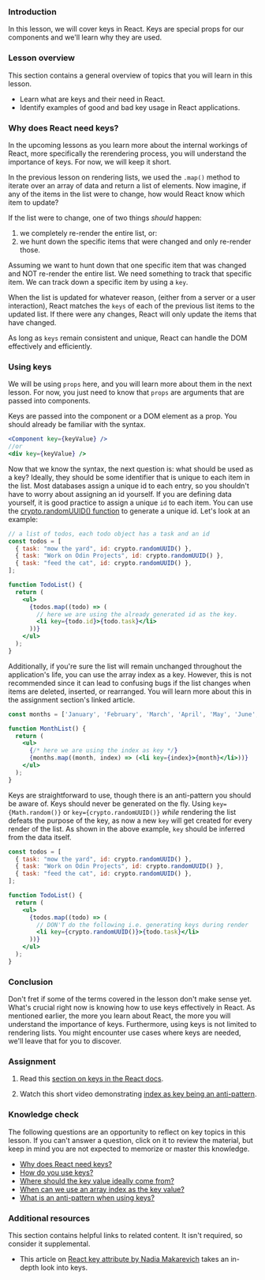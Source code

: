 ### Introduction

In this lesson, we will cover keys in React. Keys are special props for our components and we'll learn why they are used.

### Lesson overview

This section contains a general overview of topics that you will learn in this lesson.

- Learn what are keys and their need in React.
- Identify examples of good and bad key usage in React applications.

### Why does React need keys?

In the upcoming lessons as you learn more about the internal workings of React, more specifically the rerendering process, you will understand the importance of keys. For now, we will keep it short.

In the previous lesson on rendering lists, we used the `.map()` method to iterate over an array of data and return a list of elements. Now imagine, if any of the items in the list were to change, how would React know which item to update?

If the list were to change, one of two things *should* happen:

1. we completely re-render the entire list, or:
1. we hunt down the specific items that were changed and only re-render those.

Assuming we want to hunt down that one specific item that was changed and NOT re-render the entire list. We need something to track that specific item. We can track down a specific item by using a `key`.

When the list is updated for whatever reason, (either from a server or a user interaction), React matches the `keys` of each of the previous list items to the updated list. If there were any changes, React will only update the items that have changed.

As long as `keys` remain consistent and unique, React can handle the DOM effectively and efficiently.

### Using keys

<div class="lesson-note" markdown="1">

We will be using `props` here, and you will learn more about them in the next lesson. For now, you just need to know that `props` are arguments that are passed into components.

</div>

Keys are passed into the component or a DOM element as a prop. You should already be familiar with the syntax.

```jsx
<Component key={keyValue} />
//or
<div key={keyValue} />
```

<span id="keys-from-data">Now that we know the syntax, the next question is: what should be used as a key? Ideally, they should be some identifier that is unique to each item in the list. Most databases assign a unique id to each entry, so you shouldn't have to worry about assigning an id yourself. If you are defining data yourself, it is good practice to assign a unique `id` to each item. You can use the [crypto.randomUUID() function](https://developer.mozilla.org/en-US/docs/Web/API/Crypto/randomUUID) to generate a unique id. Let's look at an example:</span>

```jsx
// a list of todos, each todo object has a task and an id
const todos = [
  { task: "mow the yard", id: crypto.randomUUID() },
  { task: "Work on Odin Projects", id: crypto.randomUUID() },
  { task: "feed the cat", id: crypto.randomUUID() },
];

function TodoList() {
  return (
    <ul>
      {todos.map((todo) => (
        // here we are using the already generated id as the key.
        <li key={todo.id}>{todo.task}</li>
      ))}
    </ul>
  );
}
```

<span id="index-as-key">Additionally, if you're sure the list will remain unchanged throughout the application's life,  you can use the array index as a key. However, this is not recommended since it can lead to confusing bugs if the list changes when items are deleted, inserted, or rearranged. You will learn more about this in the assignment section's linked article.</span>

```jsx
const months = ['January', 'February', 'March', 'April', 'May', 'June', 'July', 'August', 'September', 'October', 'November', 'December'];

function MonthList() {
  return (
    <ul>
      {/* here we are using the index as key */}
      {months.map((month, index) => (<li key={index}>{month}</li>))}
    </ul>
  );
}
```

<span id="anti-pattern">Keys are straightforward to use, though there is an anti-pattern you should be aware of. Keys should never be generated on the fly. Using `key={Math.random()}` or `key={crypto.randomUUID()}` *while* rendering the list defeats the purpose of the key, as now a new `key` will get created for every render of the list. As shown in the above example, `key` should be inferred from the data itself.</span>

```jsx
const todos = [
  { task: "mow the yard", id: crypto.randomUUID() },
  { task: "Work on Odin Projects", id: crypto.randomUUID() },
  { task: "feed the cat", id: crypto.randomUUID() },
];

function TodoList() {
  return (
    <ul>
      {todos.map((todo) => (
        // DON'T do the following i.e. generating keys during render
        <li key={crypto.randomUUID()}>{todo.task}</li>
      ))}
    </ul>
  );
}
```

### Conclusion

Don't fret if some of the terms covered in the lesson don't make sense yet. What's crucial right now is knowing how to use keys effectively in React. As mentioned earlier, the more you learn about React, the more you will understand the importance of keys. Furthermore, using keys is not limited to rendering lists. You might encounter use cases where keys are needed, we'll leave that for you to discover.

### Assignment

<div class="lesson-content__panel" markdown="1">

1. Read this [section on keys in the React docs](https://react.dev/learn/rendering-lists#keeping-list-items-in-order-with-key).

1. Watch this short video demonstrating [index as key being an anti-pattern](https://youtu.be/xlPxnc5uUPQ).

</div>

### Knowledge check

The following questions are an opportunity to reflect on key topics in this lesson. If you can't answer a question, click on it to review the material, but keep in mind you are not expected to memorize or master this knowledge.

- [Why does React need keys?](#why-does-react-need-keys)
- [How do you use keys?](#using-keys)
- [Where should the key value ideally come from?](#keys-from-data)
- [When can we use an array index as the key value?](#index-as-key)
- [What is an anti-pattern when using keys?](#anti-pattern)

### Additional resources

This section contains helpful links to related content. It isn't required, so consider it supplemental.

- This article on [React key attribute by Nadia Makarevich](https://www.developerway.com/posts/react-key-attribute) takes an in-depth look into keys.
